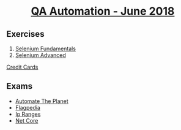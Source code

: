 
# <a href="https://softuni.bg/trainings/1859/qa-automation-june-2018#lesson-7365"><p align="center"> QA Automation - June 2018<p>
</a>



## Exercises
1. <a href="https://github.com/PhilShishov/Automated-UI-Tests/tree/master/Homeworks/Selenium%20Fundamentals" >Selenium Fundamentals</a> 
2. <a href="https://github.com/PhilShishov/Automated-UI-Tests/tree/master/Homeworks/Selenium%20Advanced" > Selenium Advanced</a> 

<a href="https://github.com/PhilShishov/Automated-UI-Tests/tree/master/Homeworks/CreditCards" > Credit Cards</a> 

## Exams
- <a href="https://github.com/PhilShishov/Automated-UI-Tests/tree/master/Exams/AutomateThePlanet" >Automate The Planet</a> 
- <a href="https://github.com/PhilShishov/Automated-UI-Tests/tree/master/Exams/Flagpedia" >Flagpedia</a> 
- <a href="https://github.com/PhilShishov/Automated-UI-Tests/tree/master/Exams/IpRanges" >Ip Ranges</a> 
- <a href="https://github.com/PhilShishov/Automated-UI-Tests/tree/master/Exams/NetCore" >Net Core</a> 
